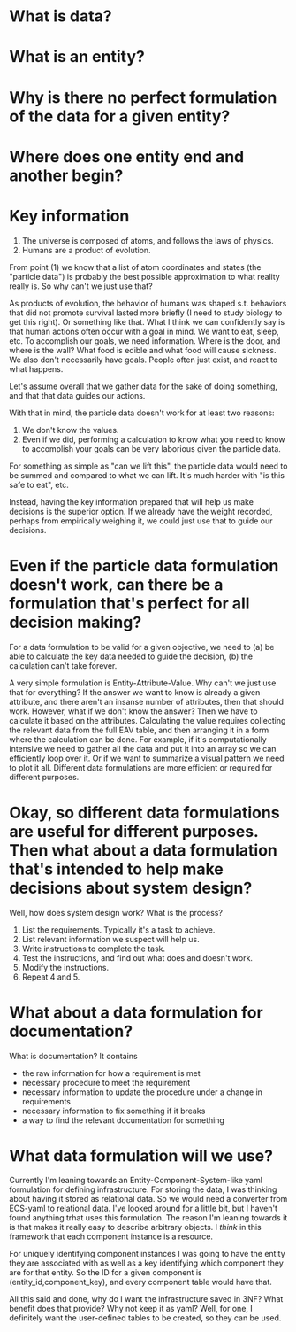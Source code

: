 # What is data?

# What is an entity?

# Why is there no perfect formulation of the data for a given entity?


# Where does one entity end and another begin?

# Key information

1. The universe is composed of atoms, and follows the laws of physics.
2. Humans are a product of evolution.

From point (1) we know that a list of atom coordinates and states (the "particle data") is probably the best possible approximation to what reality really is. So why can't we just use that?

As products of evolution, the behavior of humans was shaped s.t. behaviors that did not promote survival lasted more briefly (I need to study biology to get this right).  Or something like that. What I think we can confidently say is that human actions often occur with a goal in mind. We want to eat, sleep, etc. To accomplish our goals, we need information. Where is the door, and where is the wall? What food is edible and what food will cause sickness. We also don't necessarily have goals. People often just exist,
and react to what happens.

Let's assume overall that we gather data for the sake of doing something, and that that data guides our actions.

With that in mind, the particle data doesn't work for at least two reasons:
1. We don't know the values.
2. Even if we did, performing a calculation to know what you need to know to accomplish your goals can be very laborious given the particle data.

For something as simple as "can we lift this", the particle data would need to be summed and compared to what we can lift. It's much harder with "is this safe to eat", etc.

Instead, having the key information prepared that will help us make decisions is the superior option. If we already have the weight recorded, perhaps from empirically weighing it, we could just use that to guide our decisions.

# Even if the particle data formulation doesn't work, can there be a formulation that's perfect for all decision making?

For a data formulation to be valid for a given objective, we need to (a) be able to calculate the key data needed to guide the decision, (b) the calculation can't take forever.

A very simple formulation is Entity-Attribute-Value. Why can't we just use that for everything? If the answer we want to know is already a given attribute, and there aren't an insanse number of attributes, then that should work. However, what if we don't know the answer? Then we have to calculate it based on the attributes. Calculating the value requires collecting the relevant data from the full EAV table, and then arranging it in a form where the calculation can be done. For example, if it's computationally intensive we need to gather all the data and put it into an array so we can efficiently loop over it. Or if we want to summarize a visual pattern we need to plot it all. Different data formulations are more efficient or required for different purposes.

# Okay, so different data formulations are useful for different purposes. Then what about a data formulation that's intended to help make decisions about system design?

Well, how does system design work? What is the process?

1. List the requirements. Typically it's a task to achieve.
2. List relevant information we suspect will help us.
3. Write instructions to complete the task.
4. Test the instructions, and find out what does and doesn't work.
5. Modify the instructions.
6. Repeat 4 and 5.

# What about a data formulation for documentation?

What is documentation? It contains
- the raw information for how a requirement is met
- necessary procedure to meet the requirement
- necessary information to update the procedure under a change in requirements
- necessary information to fix something if it breaks
- a way to find the relevant documentation for something

# What data formulation will we use?

Currently I'm leaning towards an Entity-Component-System-like yaml formulation for defining infrastructure. For storing the data, I was thinking about having it stored as relational data. So we would need a converter from ECS-yaml to relational data. I've looked around for a little bit, but I haven't found anything trhat uses this formulation. The reason I'm leaning towards it is that makes it really easy to describe arbitrary objects. I *think* in this framework that each component instance is a resource.

For uniquely identifying component instances I was going to have the entity they are associated with as well as a key identifying which component they are for that entity. So the ID for a given component is (entity_id,component_key), and every component table would have that.

All this said and done, why do I want the infrastructure saved in 3NF? What benefit does that provide? Why not keep it as yaml?
Well, for one, I definitely want the user-defined tables to be created, so they can be used.